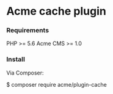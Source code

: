 # Acme cache plugin

### Requirements
PHP >= 5.6
Acme CMS >= 1.0

### Install
Via Composer:

$ composer require acme/plugin-cache

